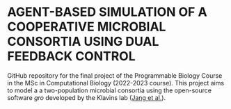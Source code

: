 # AGENT-BASED SIMULATION OF A COOPERATIVE MICROBIAL CONSORTIA USING DUAL FEEDBACK CONTROL

GitHub repository for the final project of the Programmable Biology Course in the MSc in Computational Biology (2022-2023 course). This project aims to model a a two-population microbial consortia using the open-source software *gro* developed by the Klavins lab (<a href="https://doi.org/10.1021/acssynbio.7b00003" title="Optional title">Jang et al.</a>).
